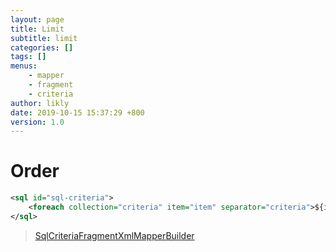 ```yaml
---
layout: page
title: Limit
subtitle: limit
categories: []
tags: []
menus:
    - mapper
    - fragment
    - criteria
author: likly
date: 2019-10-15 15:37:29 +800
version: 1.0
---
```


# Order

```xml
<sql id="sql-criteria">
    <foreach collection="criteria" item="item" separator="criteria">${item.sql}</foreach>
</sql>
```

> [SqlCriteriaFragmentXmlMapperBuilder](/final-coding/final-coding-mapper/src/main/java/org/finalframework/mybatis/coding/mapper/builder/SqlCriteriaFragmentXmlMapperBuilder.java)
